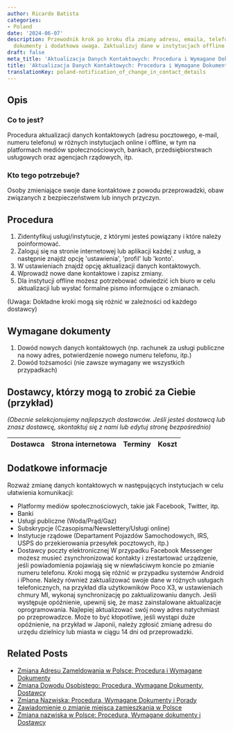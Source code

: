 ```yaml
---
author: Ricardo Batista
categories:
- Poland
date: '2024-06-07'
description: Przewodnik krok po kroku dla zmiany adresu, emaila, telefonu. Dostawcy,
  dokumenty i dodatkowa uwaga. Zaktualizuj dane w instytucjach offline i online.
draft: false
meta_title: 'Aktualizacja Danych Kontaktowych: Procedura i Wymagane Dokumenty'
title: 'Aktualizacja Danych Kontaktowych: Procedura i Wymagane Dokumenty'
translationKey: poland-notification_of_change_in_contact_details
---
```



## Opis
### Co to jest?
Procedura aktualizacji danych kontaktowych (adresu pocztowego, e-mail, numeru telefonu) w różnych instytucjach online i offline, w tym na platformach mediów społecznościowych, bankach, przedsiębiorstwach usługowych oraz agencjach rządowych, itp.

### Kto tego potrzebuje?
Osoby zmieniające swoje dane kontaktowe z powodu przeprowadzki, obaw związanych z bezpieczeństwem lub innych przyczyn.

## Procedura
1. Zidentyfikuj usługi/instytucje, z którymi jesteś powiązany i które należy poinformować.
2. Zaloguj się na stronie internetowej lub aplikacji każdej z usług, a następnie znajdź opcję 'ustawienia', 'profil' lub 'konto'.
3. W ustawieniach znajdź opcję aktualizacji danych kontaktowych.
4. Wprowadź nowe dane kontaktowe i zapisz zmiany.
5. Dla instytucji offline możesz potrzebować odwiedzić ich biuro w celu aktualizacji lub wysłać formalne pismo informujące o zmianach.

(Uwaga: Dokładne kroki mogą się różnić w zależności od każdego dostawcy)

## Wymagane dokumenty
1. Dowód nowych danych kontaktowych (np. rachunek za usługi publiczne na nowy adres, potwierdzenie nowego numeru telefonu, itp.)
2. Dowód tożsamości (nie zawsze wymagany we wszystkich przypadkach)

## Dostawcy, którzy mogą to zrobić za Ciebie (przykład)

_(Obecnie selekcjonujemy najlepszych dostawców. Jeśli jesteś dostawcą lub znasz dostawcę, skontaktuj się z nami lub edytuj stronę bezpośrednio)_

| Dostawca        |     Strona internetowa  |     Terminy     |       Koszt      |
| :-------------: | :-------------: |  :-------------: | :-------------: |

## Dodatkowe informacje
Rozważ zmianę danych kontaktowych w następujących instytucjach w celu ułatwienia komunikacji:
- Platformy mediów społecznościowych, takie jak Facebook, Twitter, itp.
- Banki
- Usługi publiczne (Woda/Prąd/Gaz)
- Subskrypcje (Czasopisma/Newslettery/Usługi online)
- Instytucje rządowe (Departament Pojazdów Samochodowych, IRS, USPS do przekierowania przesyłek pocztowych, itp.)
- Dostawcy poczty elektronicznej
W przypadku Facebook Messenger możesz musieć zsynchronizować kontakty i zrestartować urządzenie, jeśli powiadomienia pojawiają się w niewłaściwym koncie po zmianie numeru telefonu. Kroki mogą się różnić w przypadku systemów Android i iPhone.
Należy również zaktualizować swoje dane w różnych usługach telefonicznych, na przykład dla użytkowników Poco X3, w ustawieniach chmury MI, wykonaj synchronizację po zaktualizowaniu danych. Jeśli występuje opóźnienie, upewnij się, że masz zainstalowane aktualizacje oprogramowania.
Najlepiej aktualizować swój nowy adres natychmiast po przeprowadzce. Może to być kłopotliwe, jeśli wystąpi duże opóźnienie, na przykład w Japonii, należy zgłosić zmianę adresu do urzędu dzielnicy lub miasta w ciągu 14 dni od przeprowadzki.
## Related Posts

- [Zmiana Adresu Zameldowania w Polsce: Procedura i Wymagane Dokumenty](https://tramitit.com/pl/guides/poland/zmiana_adresu_zameldowania/)
- [Zmiana Dowodu Osobistego: Procedura, Wymagane Dokumenty, Dostawcy](https://tramitit.com/pl/guides/poland/zmiana_dowodu_osobistego/)
- [Zmiana Nazwiska: Procedura, Wymagane Dokumenty i Porady](https://tramitit.com/pl/guides/poland/zgloszenie_zmiany_imienia/)
- [Zawiadomienie o zmianie miejsca zamieszkania w Polsce](https://tramitit.com/pl/guides/poland/zgloszenie_zmiany_miejsca_zamieszkania/)
- [Zmiana nazwiska w Polsce: Procedura, Wymagane dokumenty i Dostawcy](https://tramitit.com/pl/guides/poland/zgloszenie_zmiany_nazwiska/)